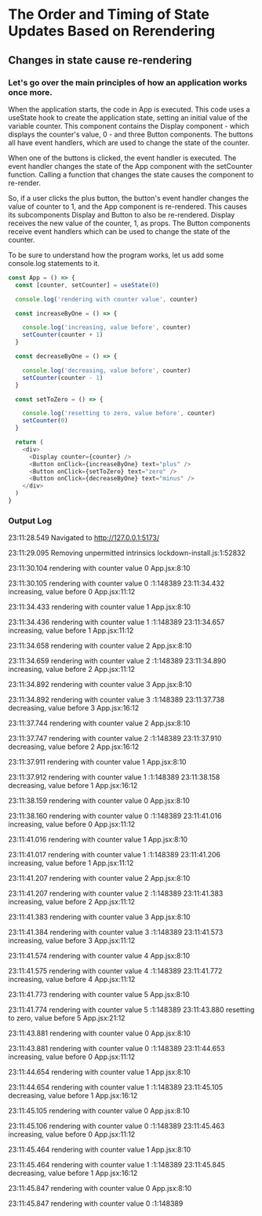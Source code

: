 # The Order and Timing of State Updates Based on Rerendering

## Changes in state cause re-rendering

### Let's go over the main principles of how an application works once more.

When the application starts, the code in App is executed. This code uses a useState hook to create the application state, setting an initial value of the variable counter. This component contains the Display component - which displays the counter's value, 0 - and three Button components. The buttons all have event handlers, which are used to change the state of the counter.

When one of the buttons is clicked, the event handler is executed. The event handler changes the state of the App component with the setCounter function. Calling a function that changes the state causes the component to re-render.

So, if a user clicks the plus button, the button's event handler changes the value of counter to 1, and the App component is re-rendered. This causes its subcomponents Display and Button to also be re-rendered. Display receives the new value of the counter, 1, as props. The Button components receive event handlers which can be used to change the state of the counter.

To be sure to understand how the program works, let us add some console.log statements to it.

```Javascript
const App = () => {
  const [counter, setCounter] = useState(0)

  console.log('rendering with counter value', counter)

  const increaseByOne = () => {

    console.log('increasing, value before', counter)
    setCounter(counter + 1)
  }

  const decreaseByOne = () => { 

    console.log('decreasing, value before', counter)
    setCounter(counter - 1)
  }

  const setToZero = () => {

    console.log('resetting to zero, value before', counter)
    setCounter(0)
  }

  return (
    <div>
      <Display counter={counter} />
      <Button onClick={increaseByOne} text="plus" />
      <Button onClick={setToZero} text="zero" />
      <Button onClick={decreaseByOne} text="minus" />
    </div>
  )
} 
```

### Output Log

23:11:28.549 Navigated to http://127.0.0.1:5173/

23:11:29.095 Removing unpermitted intrinsics 
lockdown-install.js:1:52832

23:11:30.104 rendering with counter value 0 
App.jsx:8:10

23:11:30.105 rendering with counter value 0 
<anonymous code>:1:148389
23:11:34.432 increasing, value before 0 
App.jsx:11:12

23:11:34.433 rendering with counter value 1 
App.jsx:8:10

23:11:34.436 rendering with counter value 1 
<anonymous code>:1:148389
23:11:34.657 increasing, value before 1 
App.jsx:11:12

23:11:34.658 rendering with counter value 2 
App.jsx:8:10

23:11:34.659 rendering with counter value 2 
<anonymous code>:1:148389
23:11:34.890 increasing, value before 2 
App.jsx:11:12

23:11:34.892 rendering with counter value 3 
App.jsx:8:10

23:11:34.892 rendering with counter value 3 
<anonymous code>:1:148389
23:11:37.738 decreasing, value before 3 
App.jsx:16:12

23:11:37.744 rendering with counter value 2 
App.jsx:8:10

23:11:37.747 rendering with counter value 2 
<anonymous code>:1:148389
23:11:37.910 decreasing, value before 2 
App.jsx:16:12

23:11:37.911 rendering with counter value 1 
App.jsx:8:10

23:11:37.912 rendering with counter value 1 
<anonymous code>:1:148389
23:11:38.158 decreasing, value before 1 
App.jsx:16:12

23:11:38.159 rendering with counter value 0 
App.jsx:8:10

23:11:38.160 rendering with counter value 0 
<anonymous code>:1:148389
23:11:41.016 increasing, value before 0 
App.jsx:11:12

23:11:41.016 rendering with counter value 1 
App.jsx:8:10

23:11:41.017 rendering with counter value 1 
<anonymous code>:1:148389
23:11:41.206 increasing, value before 1 
App.jsx:11:12

23:11:41.207 rendering with counter value 2 
App.jsx:8:10

23:11:41.207 rendering with counter value 2 
<anonymous code>:1:148389
23:11:41.383 increasing, value before 2 
App.jsx:11:12

23:11:41.383 rendering with counter value 3 
App.jsx:8:10

23:11:41.384 rendering with counter value 3 
<anonymous code>:1:148389
23:11:41.573 increasing, value before 3 
App.jsx:11:12

23:11:41.574 rendering with counter value 4 
App.jsx:8:10

23:11:41.575 rendering with counter value 4 
<anonymous code>:1:148389
23:11:41.772 increasing, value before 4 
App.jsx:11:12

23:11:41.773 rendering with counter value 5 
App.jsx:8:10

23:11:41.774 rendering with counter value 5 
<anonymous code>:1:148389
23:11:43.880 resetting to zero, value before 5 
App.jsx:21:12

23:11:43.881 rendering with counter value 0 
App.jsx:8:10

23:11:43.881 rendering with counter value 0 
<anonymous code>:1:148389
23:11:44.653 increasing, value before 0 
App.jsx:11:12

23:11:44.654 rendering with counter value 1 
App.jsx:8:10

23:11:44.654 rendering with counter value 1 
<anonymous code>:1:148389
23:11:45.105 decreasing, value before 1 
App.jsx:16:12

23:11:45.105 rendering with counter value 0 
App.jsx:8:10

23:11:45.106 rendering with counter value 0 
<anonymous code>:1:148389
23:11:45.463 increasing, value before 0 
App.jsx:11:12

23:11:45.464 rendering with counter value 1 
App.jsx:8:10

23:11:45.464 rendering with counter value 1 
<anonymous code>:1:148389
23:11:45.845 decreasing, value before 1 
App.jsx:16:12

23:11:45.847 rendering with counter value 0 
App.jsx:8:10

23:11:45.847 rendering with counter value 0 
<anonymous code>:1:148389
